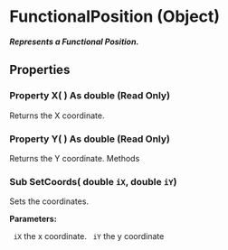 # FunctionalPosition (Object)

**_Represents a Functional Position._**

## Properties

### Property **X**( ) As double (Read Only)

Returns the X coordinate.  
### Property **Y**( ) As double (Read Only)

Returns the Y coordinate.  Methods

### Sub **SetCoords**( double  `iX`,  double  `iY`)

Sets the coordinates.

**Parameters:**

` iX`      the x coordinate.
` iY`      the y coordinate